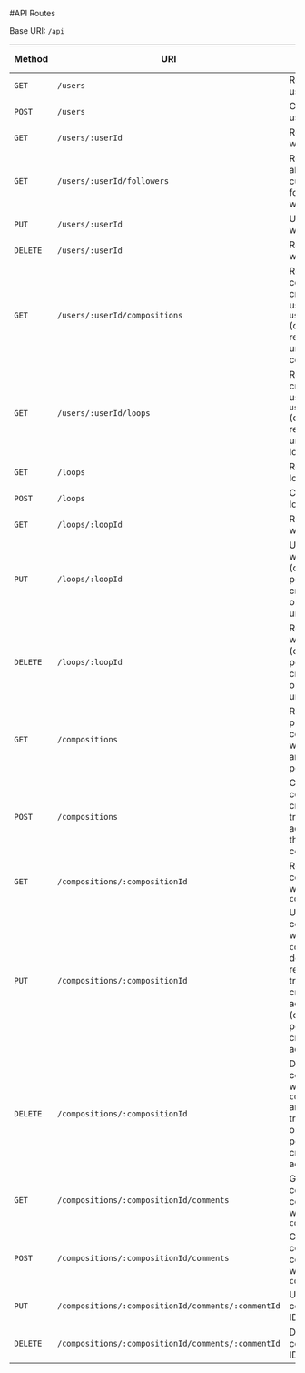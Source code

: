 
#API Routes

Base URI: `/api`

| Method | URI | Action | Access Allowed to |
| --- | --- | --- | --- |
| `GET` | `/users` | Retrieve all users | all guests & users |
| `POST` | `/users` | Create a new user | all guests |
| `GET` | `/users/:userId` | Retrieve user with ID `userId` | guests, users |
| `GET` | `/users/:userId/followers` | Retrieve list of all users currently following user with ID `userId` | all guests, users |
| `PUT` | `/users/:userId` | Update user with ID `userId` | admin, current user |
| `DELETE` | `/users/:userId` | Remove user with ID `userId` | admin, current user |
| `GET` | `/users/:userId/compositions` | Retrieve all compositions created by user with ID `userId` (creator also retrieves unpublished compositions) | all guests & users
| `GET` | `/users/:userId/loops` | Retrieve loops created by user with ID `userId` (creator also retrieves unpublished loops) | all guests & users |
| `GET` | `/loops` | Retrieve all loops | all guests & users |
| `POST` | `/loops` | Create a new loop | all users |
| `GET` | `/loops/:loopId` | Retrieve loop with ID `loopId` | all guests & users | 
| `PUT` | `/loops/:loopId` | Update loop with ID `loopId` (can only be performed by creator, and only if loop is unpublished) | creator or admin only |
| `DELETE` | `/loops/:loopId` | Remove loop with ID `loopId` (can only be performed by creator, and only if loop is unpublished) | creator or admin only |
| `GET` | `/compositions` | Retrieve all public compositions, with tracks and loops populated | all guests & users |
| `POST` | `/compositions` | Create new composition, create all tracks, and add tracks to the new composition | all users |
| `GET` | `/compositions/:compositionId` | Retrieve composition with ID `compositionId` | all guests & users |
| `PUT` | `/compositions/:compositionId` | Update composition with ID `compositionId`, deleting removed tracks and creating added tracks (can only be performed by creator or admin) | creator or admin only |
| `DELETE` | `/compositions/:compositionId` | Delete composition with ID `compositionId` and all of its tracks (can only be performed by creator or admin | creator or admin only |
| `GET` | `/compositions/:compositionId/comments` | Get all comments on composition with ID `compositionId` | all guests & users
| `POST` | `/compositions/:compositionId/comments` | Create a new comment on composition with ID `compositionId` | all users, except composition creator |
| `PUT` | `/compositions/:compositionId/comments/:commentId` | Update comment with ID `commentId` | author of comment & admin |
| `DELETE` | `/compositions/:compositionId/comments/:commentId` | Delete comment with ID `commentId` | author of comment & admin |
